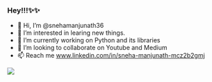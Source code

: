 ### Hey!!!✨✨
- 👋 Hi, I’m @snehamanjunath36
- 👀 I’m interested in learing new things.
- 🌱 I’m currently working on Python and its libraries
- 💞️ I’m looking to collaborate on Youtube and Medium
- 📫 Reach me www.linkedin.com/in/sneha-manjunath-mcz2b2gmj
 <img src="https://github-readme-stats.vercel.app/api?username=snehamanjunath36&&show_icons=true&title_color=ffffff&icon_color=bb2acf&text_color=daf7dc&bg_color=151515">

<!---
snehamanjunath36/snehamanjunath36 is a ✨ special ✨ repository because its `README.md` (this file) appears on your GitHub profile.
You can click the Preview link to take a look at your changes.
--->
